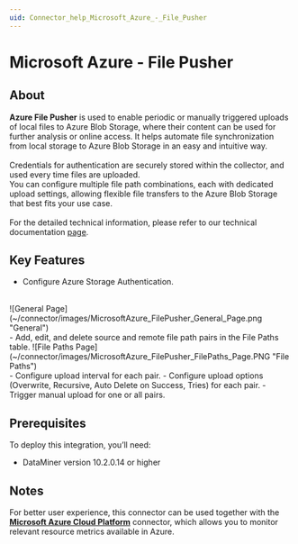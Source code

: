 ```yaml
---
uid: Connector_help_Microsoft_Azure_-_File_Pusher
---
```


# Microsoft Azure - File Pusher

## About

**Azure File Pusher** is used to enable periodic or manually triggered uploads of local files to Azure Blob Storage, where their content can be used for further analysis or online access. It helps automate file synchronization from local storage to Azure Blob Storage in an easy and intuitive way.
<br>
<br>
Credentials for authentication are securely stored within the collector, and used every time files are uploaded.
<br>
You can configure multiple file path combinations, each with dedicated upload settings, allowing flexible file transfers to the Azure Blob Storage that best fits your use case.
<br>
<br>
For the detailed technical information, please refer to our technical documentation [page](Connector_help_Microsoft_Azure_-_File_Pusher_Technical_Page).

## Key Features

- Configure Azure Storage Authentication.
<br>
![General Page](~/connector/images/MicrosoftAzure_FilePusher_General_Page.png "General")<br>
- Add, edit, and delete source and remote file path pairs in the File Paths table.
![File Paths Page](~/connector/images/MicrosoftAzure_FilePusher_FilePaths_Page.PNG "File Paths")<br>
- Configure upload interval for each pair.
- Configure upload options (Overwrite, Recursive, Auto Delete on Success, Tries) for each pair.
- Trigger manual upload for one or all pairs.

## Prerequisites
To deploy this integration, you’ll need:

- DataMiner version 10.2.0.14 or higher

## Notes

For better user experience, this connector can be used together with the [**Microsoft Azure Cloud Platform**](xref:Connector_help_Microsoft_Azure) connector, which allows you to monitor relevant resource metrics available in Azure.
